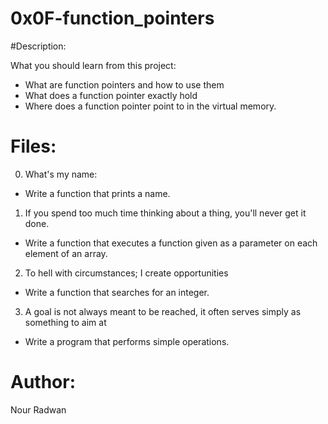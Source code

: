 # 0x0F-function_pointers

#Description:

What you should learn from this project:

* What are function pointers and how to use them
* What does a function pointer exactly hold
* Where does a function pointer point to in the virtual memory.

# Files:

0. What's my name:
* Write a function that prints a name.

1. If you spend too much time thinking about a thing, you'll never get it done.
* Write a function that executes a function given as a parameter on each element of an array.

2. To hell with circumstances; I create opportunities
* Write a function that searches for an integer.

3. A goal is not always meant to be reached, it often serves simply as something to aim at
* Write a program that performs simple operations.

# Author:
Nour Radwan
